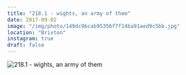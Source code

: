 ```yaml
---
title: "218.1 - wights, an army of them"
date: 2017-09-02
image: "/img/photo/149dc96cab95356f7f14ba91aed9c5bb.jpg"
location: "Brixton"
instagram: true
draft: false
---
```


![218.1 - wights, an army of them](/img/photo/149dc96cab95356f7f14ba91aed9c5bb.jpg)
